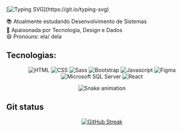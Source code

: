  [![Typing SVG](https://readme-typing-svg.herokuapp.com?font=public+sans&weight=600&size=40&pause=1000&color=3CF700&random=false&width=700&height=80&lines=Ol%C3%A1%2C+meu+nome+%C3%A9+Bruna!!;Seja+bem+vindo!!;Hi%2C+my+name+is+Bruna!;Welcome+to+my+profile!)](https://git.io/typing-svg)

📚 Atualmente estudando Desenvolvimento de Sistemas <br>
💞️ Apaixonada por Tecnologia, Design e Dados <br>
😄 Pronouns: ela/ dela <br>

<h2>Tecnologias:</h2>
<div align="center">

![HTML](https://img.shields.io/badge/HTML5-E34F26?style=for-the-badge&logo=html5&logoColor=white)
![CSS](https://img.shields.io/badge/CSS3-1572B6?style=for-the-badge&logo=css3&logoColor=white)
![Sass](https://img.shields.io/badge/Sass-CC6699?style=for-the-badge&logo=sass&logoColor=white)
![Bootstrap](https://img.shields.io/badge/Bootstrap-563D7C?style=for-the-badge&logo=bootstrap&logoColor=white)
![Javascript](https://img.shields.io/badge/JavaScript-323330?style=for-the-badge&logo=javascript&logoColor=F7DF1E)
![Figma](https://img.shields.io/badge/Figma-F24E1E?style=for-the-badge&logo=figma&logoColor=white)
![Microsoft SQL Server](https://img.shields.io/badge/Microsoft_SQL_Server-CC2927?style=for-the-badge&logo=microsoft-sql-server&logoColor=white)
![React](https://img.shields.io/badge/react-%2320232a.svg?style=for-the-badge&logo=react&logoColor=%2361DAFB)

![Snake animation](https://github.com/brunamiyagi/blob/output/github-contribution-grid-snake.svg)

</div>

<h2>Git status</h2>
<div align="center">
  
[![GitHub Streak](https://github-readme-streak-stats.herokuapp.com?user=brunamiyagi&locale=pt_BR&date_format=j%20M%5B%20Y%5D&mode=weekly&card_width=700&card_height=210&currStreakNum=5AEB0E&sideNums=5AEB0E&ring=189900&fire=189900&currStreakLabel=189900)](https://git.io/streak-stats)
</div>


